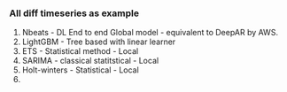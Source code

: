 ### All diff timeseries as example

1. Nbeats - DL End to end Global model - equivalent to DeepAR by AWS.
2. LightGBM - Tree based with linear learner
3. ETS - Statistical method - Local
4. SARIMA - classical statitstical - Local
5. Holt-winters - Statistical - Local
6. 